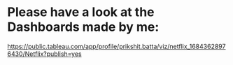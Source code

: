 # Please have a look at the Dashboards made by me:
https://public.tableau.com/app/profile/prikshit.batta/viz/netflix_16843628976430/Netflix?publish=yes
